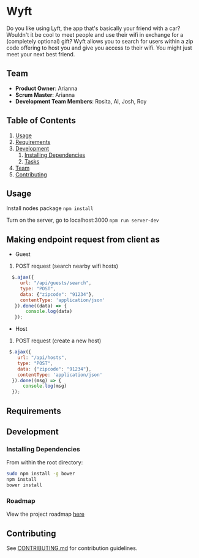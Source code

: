 # Wyft

Do you like using Lyft, the app that's basically your friend with a car? Wouldn't it be cool to meet people and use their wifi in exchange for a (completely optional) gift? Wyft allows you to search for users within a zip code offering to host you and give you access to their wifi. You might just meet your next best friend.

## Team

  - __Product Owner__: Arianna
  - __Scrum Master__: Arianna
  - __Development Team Members__: Rosita, Al, Josh, Roy

## Table of Contents

1. [Usage](#Usage)
1. [Requirements](#requirements)
1. [Development](#development)
    1. [Installing Dependencies](#installing-dependencies)
    1. [Tasks](#tasks)
1. [Team](#team)
1. [Contributing](#contributing)

## Usage

<!-- tbd -->
Install nodes package
`npm install`

Turn on the server, go to localhost:3000
`npm run server-dev`


## Making endpoint request from client as
- Guest
 1. POST request (search nearby wifi hosts)
 ```javascript
   $.ajax({
   	  url: "/api/guests/search",
   	  type: "POST",
   	  data: {"zipcode": "91234"},
   	  contentType: 'application/json'
   	}).done((data) => {
   		console.log(data)
   	});
 ```

- Host
 1. POST request (create a new host)
  ```javascript
   $.ajax({
   	  url: "/api/hosts",
   	  type: "POST",
   	  data: {"zipcode": "91234"},
   	  contentType: 'application/json'
   	}).done((msg) => {
   		console.log(msg)
   	});
 ```

## Requirements

<!-- - Node 0.10.x
- Redis 2.6.x
- Postgresql 9.1.x
- etc
- etc -->

## Development

### Installing Dependencies

From within the root directory:

```sh
sudo npm install -g bower
npm install
bower install
```

### Roadmap

View the project roadmap [here](LINK_TO_PROJECT_ISSUES)


## Contributing

See [CONTRIBUTING.md](CONTRIBUTING.md) for contribution guidelines.
